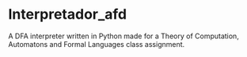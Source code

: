 # Interpretador_afd
A DFA interpreter written in Python made for a Theory of Computation, Automatons and Formal Languages class assignment.
